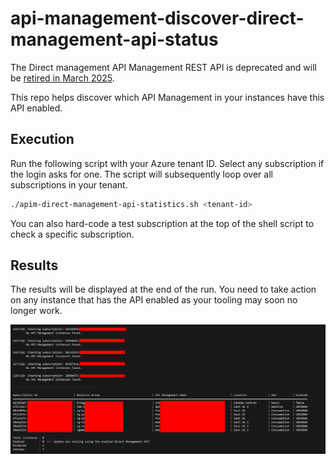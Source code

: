 # api-management-discover-direct-management-api-status

The Direct management API Management REST API is deprecated and will be [retired in March 2025](https://learn.microsoft.com/rest/api/apimanagement/apimanagementrest/api-management-rest).

This repo helps discover which API Management in your instances have this API enabled.

## Execution

Run the following script with your Azure tenant ID. Select any subscription if the login asks for one. The script will subsequently loop over all subscriptions in your tenant.

```sh
./apim-direct-management-api-statistics.sh <tenant-id>
```

You can also hard-code a test subscription at the top of the shell script to check a specific subscription.

## Results

The results will be displayed at the end of the run. You need to take action on any instance that has the API enabled as your tooling may soon no longer work.

![Output](output.png)
